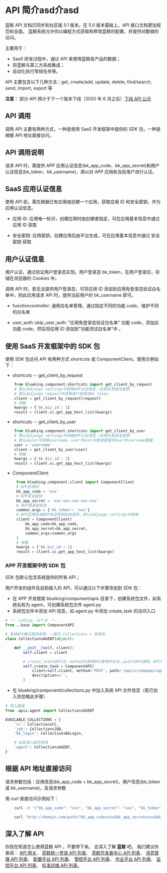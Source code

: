 # API 简介asd介asd


蓝鲸 API 文档已同步到社区版 5.1 版本。在 5.0 版本基础上，API 接口文档更加规范和全面。
蓝鲸系统允许你以编程方式获取和修改蓝鲸的配置，并提供对数据的访问。

主要用于：
 - SaaS 研发过程中，通过 API 来使用蓝鲸各产品的数据；
 - 将蓝鲸与第三方系统集成；
 - 自动化执行常规任务等。

API 主要包含以下几种方法：get, create/add, update, delete, find/search, send, import, export 等

**注意：**
部分 API 预计于下一个版本下线（2020 年 6 月之后）[下线 API 公示](../开发指南/即将下掉的API接口和变量/readme.md)

## API 调用

调用 API 主要有两种方式，一种是使用 SaaS 开发框架中提供的 SDK 包，一种是根据 API 地址直接访问。

## API 调用说明

请求 API 时，需提供 APP 应用认证信息(bk_app_code、bk_app_secret)和用户认证信息(bk_token、bk_username)，用以对 APP 应用和当前用户进行认证。

## SaaS 应用认证信息

使用 API 前，需先根据已有应用或创建一个应用，获取应用 ID 和安全密钥，作为应用认证信息。

- 应用 ID: 应用唯一标识，创建应用时由创建者指定，可在应用基本信息中通过 应用 ID 获取

- 安全密钥: 应用密钥，创建应用后由平台生成，可在应用基本信息中通过 安全密钥 获取

## 用户认证信息

用户认证，通过验证用户登录态实现。用户登录态 bk_token，在用户登录后，存储在浏览器的 Cookies 中。

调用 API 时，若无法提供用户登录态，可将应用 ID 添加到应用免登录态验证白名单中，则此应用请求 API 时，提供当前用户的 bk_username 即可。

- functioncontroller: 通用白名单管理，通过指定不同的功能 code，维护不同的白名单

- user_auth::skip_user_auth: "应用免登录态验证白名单" 功能 code，添加此功能 code，然后将应用 ID 添加到"功能测试白名单"中
。

## 使用 SaaS 开发框架中的 SDK 包

使用 SDK 包访问 API 有两种方式 shortcuts 或 ComponentClient。使用示例如下：

- shortcuts -- get_client_by_request
```python
    from blueking.component.shortcuts import get_client_by_request
    # 默认从django settings中获取APP认证信息：应用ID和安全密钥
    # 默认从django request中获取用户登录态bk_token
    client = get_client_by_request(request)
    # 参数
    kwargs = {'bk_biz_id': 1}
    result = client.cc.get_app_host_list(kwargs)
```

- shortcuts -- get_client_by_user
```python
    from blueking.component.shortcuts import get_client_by_user
    # 默认从django settings中获取APP认证信息：应用ID和安全密钥
    # 默认从user中获取username，user为User对象或直接为User中username数据
    user = 'username'
    client = get_client_by_user(user)
    # 参数
    kwargs = {'bk_biz_id': 1}
    result = client.cc.get_app_host_list(kwargs)
```

- ComponentClient
```python
     from blueking.component.client import ComponentClient
     # APP应用ID
     bk_app_code = 'xxx'
     # APP安全密钥
     bk_app_secret = 'xxx-xxx-xxx-xxx-xxx'
     # 用户登录态信息
     common_args = {'bk_token': 'xxx'}
     # APP应用ID和APP安全密钥如未提供，默认从django settings中获取
     client = ComponentClient(
         bk_app_code=bk_app_code,
         bk_app_secret=bk_app_secret,
         common_args=common_args
     )
     # 参数
     kwargs = {'bk_biz_id': 1}
     result = client.cc.get_app_host_list(kwargs)
 ```

### APP 开发框架中的 SDK 包

SDK 包默认包含系统提供的所有 API；

用户开发的组件及自助接入的 API，可以通过以下步骤添加到 SDK 包：

- 在 APP 开发框架 blueking/component/apis 目录下，创建系统包文件，如系统名称为 agent，可创建系统包文件 agent.py
- 系统包文件中添加 API 信息，如 agent.py 中添加 create_task 的访问入口

```python
# -*- coding: utf-8 -*-
from ..base import ComponentAPI

# 系统API集合类的名称，一般为 Collections + 系统名
class CollectionsAGENT(object):

    def __init__(self, client):
        self.client = client

        # create_task为API名，method为请求API使用的方法，path为API路径，API域名为系统默认域名
        self.create_task = ComponentAPI(
            client=self.client, method='POST', path='/api/c/compapi/agent/create_task/',
            description=u'',
        )
```

- 在 blueking/component/collections.py 中加入系统 API 文件信息（若已加入则忽略此步骤）

```python
# 导入路径
from .apis.agent import CollectionsAGENT

AVAILABLE_COLLECTIONS = {
    'cc': CollectionsCC,
    'job': CollectionsJOB,
    'bk_login': CollectionsBkLogin,

    # 此处加入新包信息
    'agent': CollectionsAGENT,
}
```

## 根据 API 地址直接访问

请求参数包括：应用信息(bk_app_code + bk_app_secret)，用户信息(bk_token 或 bk_username)，及请求参数

用 curl 直接访问示例如下：

```bash
    curl -d '{"bk_app_code": "xxx", "bk_app_secret": "xxx", "bk_token": "xxx", "bk_biz_id": 1}' 'http://domain.com/path/'

    curl 'http://domain.com/path/?bk_app_code=xxx&bk_app_secret=xxx&bk_token=xxx&bk_biz_id=1'   # 数据需urlencode编码
```

## 深入了解 API

你现在知道怎么使用蓝鲸 API ，不要停下来。
去深入了解 **蓝鲸** 吧。
我们建议你查阅：
[API 网关](../开发指南/扩展开发/API网关/README.md)、
[蓝鲸统一登录 API 列表](../API文档/BK_LOGIN/README.md)、
[蓝鲸开发者中心 API 列表](../API文档/BK_PAAS/README.md)、
[消息管理 API 列表](../API文档/CMSI/README.md)、
[配置平台 API 列表](../API文档/CC/README.md)、
[管控平台 API 列表](../API文档/GSE/README.md)、
[作业平台 API 列表](../API文档/JOB/README.md)、
[监控平台 API 列表](../API文档/MONITOR_V3/README.md)、
[标准运维 API 列表](../API文档/SOPS/README.md)。
